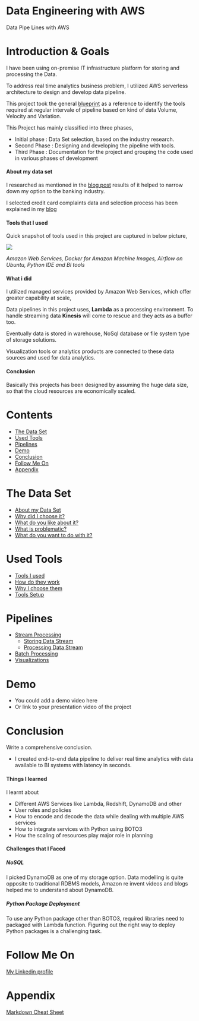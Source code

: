 # Data Engineering with AWS
Data Pipe Lines with AWS

# Introduction & Goals

I have been using on-premise IT infrastructure platform for storing and processing the Data.

To address real time analytics business problem,  I utilized AWS serverless architecture to design and develop data pipeline.

This project took the general [blueprint](https://github.com/andkret/Cookbook/blob/master/sections/01-Introduction.md#my-data-science-platform-blueprint) as a reference to
identify the tools required at regular intervale of pipeline based on kind of data Volume, Velocity and Variation.

This Project has mainly classified into three phases,

  - Initial phase : Data Set selection, based on the industry research.
  - Second Phase : Designing and developing the pipeline with tools.
  - Third Phase : Documentation for the project and grouping the code used in various phases of development

  #### About my data set

  I researched as mentioned in the [blog post](https://www.teamdatascience.com/post/dba-focus-to-work-as-data-engineer) results of it helped to narrow down my option to the banking industry.


  I selected credit card complaints data and selection process has been explained in my [blog](https://www.teamdatascience.com/post/data-sets)
  
  #### Tools that I used 

  Quick snapshot of tools used in this project are captured in below picture,


  ![](https://github.com/vijaykothareddy/Data-Engineering/blob/master/Images/tools_used.jpg)

*Amazon Web Services, Docker for Amazon Machine Images, Airflow on Ubuntu, Python IDE and BI tools*
  #### What i did

  I utilized managed services provided by Amazon Web Services, which offer greater capability at scale,

  Data pipelines in this project uses, **Lambda** as a processing environment.  To handle streaming data **Kinesis** will come to rescue and they acts as a buffer too.  
  
  Eventually data is stored in warehouse, NoSql database or file system type of storage solutions.

  Visualization tools or analytics products are connected to these data sources and used for data analytics.

  #### Conclusion

  Basically this projects has been designed by assuming the huge data size, so that the cloud resources are economically scaled.


# Contents

- [The Data Set](#the-data-set)
- [Used Tools](#used-tools)
- [Pipelines](#pipelines)
- [Demo](#demo)
- [Conclusion](#conclusion)
- [Follow Me On](#follow-me-on)
- [Appendix](#appendix)


# The Data Set
- [About my Data Set](Contents/Dataset.MD)
- [Why did I choose it?](Contents/Dataset.MD)
- [What do you like about it?](Contents/Dataset.MD)
- [What is problematic?](Contents/Dataset.MD)
- [What do you want to do with it?](Contents/Dataset.MD)

# Used Tools
- [Tools I used](Contents/Tools.MD)
- [How do they work]((Contents/Tools.MD))
- [Why I choose them](Contents/Tools.MD)
- [Tools Setup](Contents/Tools.MD)

# Pipelines
- [Stream Processing](Contents/Pipelines.MD)
  - [Storing Data Stream](Contents/Pipelines.MD)
  - [Processing Data Stream](Contents/Pipelines.MD)
- [Batch Processing](Contents/Pipelines.MD)
- [Visualizations](Contents/Pipelines.MD)

# Demo
- You could add a demo video here
- Or link to your presentation video of the project

# Conclusion
Write a comprehensive conclusion.
- I created end-to-end data pipeline to deliver real time analytics with data available to BI systems with latency in seconds.


#### Things I learned 
I learnt about 
  - Different AWS Services like Lambda, Redshift, DynamoDB and other
  - User roles and policies
  - How to encode and decode the data while dealing with multiple AWS services
  - How to integrate services with Python using BOTO3
  - How the scaling of resources play major role in planning
#### Challenges that I Faced

  ##### NoSQL 
  I picked DynamoDB as one of my storage option. Data modelling is quite opposite to traditional RDBMS models, Amazon re invent videos and blogs helped me to understand about DynamoDB.
  ##### Python Package Deployment
  To use any Python package other than BOTO3, required libraries need to packaged with Lambda function.  Figuring out the right way to deploy Python packages is a challenging task.

# Follow Me On


[My Linkedin profile](https://www.linkedin.com/in/kvbr/)

# Appendix

[Markdown Cheat Sheet](https://github.com/adam-p/markdown-here/wiki/Markdown-Cheatsheet)
